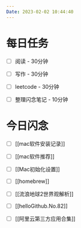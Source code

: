 ```yaml
---
Date: 2023-02-02 10:44:40
---
```


# 每日任务
- [ ] 阅读 - 30分钟
- [ ] 写作 - 30分钟
- [ ] leetcode - 30分钟
- [ ] 整理闪念笔记 - 10分钟


# 今日闪念
- [ ] [[mac软件安装记录]]
- [ ] [[mac软件推荐]]
- [ ] [[Mac初始化设置]]
- [ ] [[homebrew]]
- [ ] [[流浪地球2世界观解析]]
- [ ] [[helloGithub.No.82]]
- [ ] [[阿里云第三方应用合集]]



